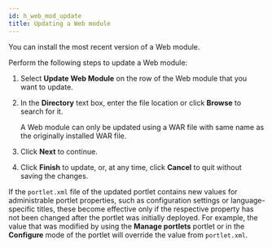 ```yaml
---
id: h_web_mod_update
title: Updating a Web module
---
```





You can install the most recent version of a Web module.

Perform the following steps to update a Web module:

1.  Select **Update Web Module** on the row of the Web module that you want to update.

2.  In the **Directory** text box, enter the file location or click **Browse** to search for it.

    A Web module can only be updated using a WAR file with same name as the originally installed WAR file.

3.  Click **Next** to continue.

4.  Click **Finish** to update, or, at any time, click **Cancel** to quit without saving the changes.


If the `portlet.xml` file of the updated portlet contains new values for administrable portlet properties, such as configuration settings or language-specific titles, these become effective only if the respective property has not been changed after the portlet was initially deployed. For example, the value that was modified by using the **Manage portlets** portlet or in the **Configure** mode of the portlet will override the value from `portlet.xml`.

